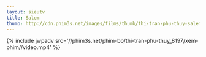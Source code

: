 ```yaml
---
layout: sieutv
title: Salem
thumb: http://cdn.phim3s.net/images/films/thumb/thi-tran-phu-thuy-salem-2014.jpg
---
```

{% include jwpadv src='//phim3s.net/phim-bo/thi-tran-phu-thuy_8197/xem-phim//video.mp4' %}